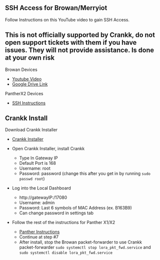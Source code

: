 ## SSH Access for Browan/Merryiot

Follow Instructions on this YouTube video to gain SSH Access. 

## This is not officially supported by Crankk, do not open support tickets with them if you have issues. They will not provide assistance. Is done at your own risk

Browan Devices
  - [Youtube Video](https://www.youtube.com/watch?v=bkl76iK-WAo) 
  - [Google Drive Link](https://drive.google.com/drive/folders/1xxxJP7udmXkyyLGqBmzz7l15Ing898cl) 

PantherX2 Devices
  - [SSH Instructions](https://github.com/sicXnull/pantherx2_merryiot) 


## Crankk Install

Download Crankk Installer

- [Crankk Installer](https://crankk.io/downloads/) 

- Open Crankk Installer, install Crankk
  - Type In Gateway IP
  - Default Port is 168
  - Username: root
  - Password: password (change this after you get in by running `sudo passwd root`)
 

- Log into the Local Dashboard
  - http://gatewayIP:/17080
  - Username: admin
  - Password: Last 6 symbols of MAC Address (ex. B163B9)
  - Can change password in settings tab

- Follow the rest of the instructions for Panther X1/X2
  - [Panther Instructions](https://crankk.io/crankk-official-guide-for-onboarding-a-panther-x1-x2-gateway/) 
  - Continue at step #7
  - After install, stop the Browan packet-forwarder to use Crankk packet-forwarder `sudo systemctl stop lora_pkt_fwd.service` and `sudo systemctl disable lora_pkt_fwd.service`



